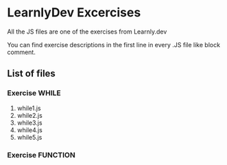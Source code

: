# LearnlyDev Excercises

All the JS files are one of the exercises from Learnly.dev

You can find exercise descriptions in the first line in every .JS file like block comment.

## List of files

### Exercise WHILE
1. while1.js
2. while2.js
3. while3.js
4. while4.js
5. while5.js

### Exercise FUNCTION